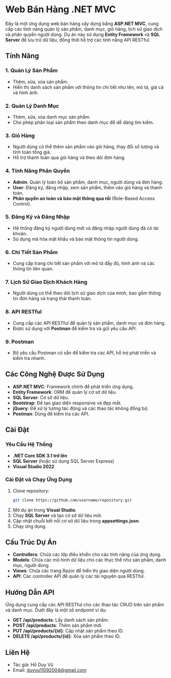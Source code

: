# Web Bán Hàng .NET MVC

Đây là một ứng dụng web bán hàng xây dựng bằng **ASP.NET MVC**, cung cấp các tính năng quản lý sản phẩm, danh mục, giỏ hàng, lịch sử giao dịch và phân quyền người dùng. Dự án này sử dụng **Entity Framework** và **SQL Server** để lưu trữ dữ liệu, đồng thời hỗ trợ các tính năng API RESTful.

## Tính Năng

### 1. **Quản Lý Sản Phẩm**
- Thêm, sửa, xóa sản phẩm.
- Hiển thị danh sách sản phẩm với thông tin chi tiết như tên, mô tả, giá cả và hình ảnh.

### 2. **Quản Lý Danh Mục**
- Thêm, sửa, xóa danh mục sản phẩm.
- Cho phép phân loại sản phẩm theo danh mục để dễ dàng tìm kiếm.

### 3. **Giỏ Hàng**
- Người dùng có thể thêm sản phẩm vào giỏ hàng, thay đổi số lượng và tính toán tổng giá.
- Hỗ trợ thanh toán qua giỏ hàng và theo dõi đơn hàng.

### 4. **Tính Năng Phân Quyền**
- **Admin**: Quản lý toàn bộ sản phẩm, danh mục, người dùng và đơn hàng.
- **User**: Đăng ký, đăng nhập, xem sản phẩm, thêm vào giỏ hàng và thanh toán.
- **Phân quyền an toàn và bảo mật thông qua rồi** (Role-Based Access Control).

### 5. **Đăng Ký và Đăng Nhập**
- Hệ thống đăng ký người dùng mới và đăng nhập người dùng đã có tài khoản.
- Sử dụng mã hóa mật khẩu và bảo mật thông tin người dùng.

### 6. **Chi Tiết Sản Phẩm**
- Cung cấp trang chi tiết sản phẩm với mô tả đầy đủ, hình ảnh và các thông tin liên quan.

### 7. **Lịch Sử Giao Dịch Khách Hàng**
- Người dùng có thể theo dõi lịch sử giao dịch của mình, bao gồm thông tin đơn hàng và trạng thái thanh toán.

### 8. **API RESTful**
- Cung cấp các API RESTful để quản lý sản phẩm, danh mục và đơn hàng.
- Được sử dụng với **Postman** để kiểm tra và gửi yêu cầu API.

### 9. **Postman**
- Bộ yêu cầu Postman có sẵn để kiểm tra các API, hỗ trợ phát triển và kiểm tra nhanh.

## Các Công Nghệ Được Sử Dụng
- **ASP.NET MVC**: Framework chính để phát triển ứng dụng.
- **Entity Framework**: ORM để quản lý cơ sở dữ liệu.
- **SQL Server**: Cơ sở dữ liệu.
- **Bootstrap**: Để tạo giao diện responsive và đẹp mắt.
- **jQuery**: Để xử lý tương tác động và các thao tác không đồng bộ.
- **Postman**: Dùng để kiểm tra các API.

## Cài Đặt

### Yêu Cầu Hệ Thống
- **.NET Core SDK 3.1 trở lên**
- **SQL Server** (hoặc sử dụng SQL Server Express)
- **Visual Studio 2022**

### Cài Đặt và Chạy Ứng Dụng
1. Clone repository:
   ```bash
   git clone https://github.com/username/repository.git
   ```
2. Mở dự án trong **Visual Studio**.
3. Chạy **SQL Server** và tạo cơ sở dữ liệu mới.
4. Cập nhật chuỗi kết nối cơ sở dữ liệu trong **appsettings.json**.
5. Chạy ứng dụng.

## Cấu Trúc Dự Án

- **Controllers**: Chứa các lớp điều khiển cho các tính năng của ứng dụng.
- **Models**: Chứa các mô hình dữ liệu cho các thực thể như sản phẩm, danh mục, người dùng.
- **Views**: Chứa các trang Razor để hiển thị giao diện người dùng.
- **API**: Các controller API để quản lý các tài nguyên qua RESTful.

## Hướng Dẫn API

Ứng dụng cung cấp các API RESTful cho các thao tác CRUD trên sản phẩm và danh mục. Dưới đây là một số endpoint ví dụ:

- **GET /api/products**: Lấy danh sách sản phẩm.
- **POST /api/products**: Thêm sản phẩm mới.
- **PUT /api/products/{id}**: Cập nhật sản phẩm theo ID.
- **DELETE /api/products/{id}**: Xóa sản phẩm theo ID.

## Liên Hệ
- Tác giả: Hồ Duy Vũ
- Email: duyvu11092004@gmail.com
